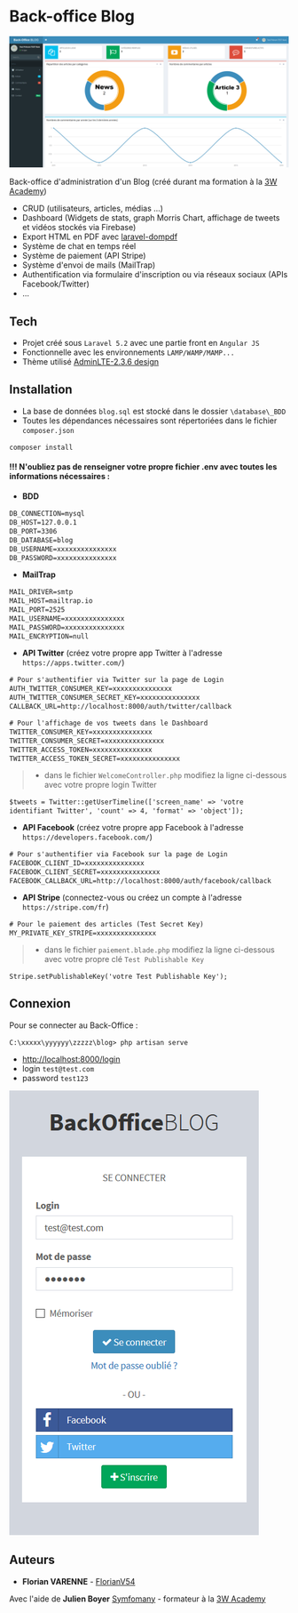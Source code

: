 # Back-office Blog

![Dashboard](/public/images/dashboard.png)

Back-office d'administration d'un Blog (créé durant ma formation à la [3W Academy](https://3wa.fr/))

- CRUD (utilisateurs, articles, médias ...)
- Dashboard (Widgets de stats, graph Morris Chart, affichage de tweets et vidéos stockés via Firebase)
- Export HTML en PDF avec [laravel-dompdf](https://github.com/barryvdh/laravel-dompdf)
- Système de chat en temps réel
- Système de paiement (API Stripe)
- Système d'envoi de mails (MailTrap)
- Authentification via formulaire d'inscription ou via réseaux sociaux (APIs Facebook/Twitter)
- ...

## Tech
- Projet créé sous `Laravel 5.2` avec une partie front en `Angular JS`
- Fonctionnelle avec les environnements `LAMP/WAMP/MAMP...`
- Thème utilisé [AdminLTE-2.3.6 design](https://almsaeedstudio.com/preview)

## Installation
- La base de données `blog.sql` est stocké dans le dossier `\database\_BDD`
- Toutes les dépendances nécessaires sont répertoriées dans le fichier `composer.json`
```
composer install
```
#### !!! N'oubliez pas de renseigner votre propre fichier .env avec toutes les informations nécessaires :
- **BDD**
```
DB_CONNECTION=mysql
DB_HOST=127.0.0.1
DB_PORT=3306
DB_DATABASE=blog
DB_USERNAME=xxxxxxxxxxxxxxx
DB_PASSWORD=xxxxxxxxxxxxxxx
```

- **MailTrap**
```
MAIL_DRIVER=smtp
MAIL_HOST=mailtrap.io
MAIL_PORT=2525
MAIL_USERNAME=xxxxxxxxxxxxxxx
MAIL_PASSWORD=xxxxxxxxxxxxxxx
MAIL_ENCRYPTION=null
```

- **API Twitter**
(créez votre propre app Twitter à l'adresse `https://apps.twitter.com/`)
```
# Pour s'authentifier via Twitter sur la page de Login
AUTH_TWITTER_CONSUMER_KEY=xxxxxxxxxxxxxxx
AUTH_TWITTER_CONSUMER_SECRET_KEY=xxxxxxxxxxxxxxx
CALLBACK_URL=http://localhost:8000/auth/twitter/callback
```
```
# Pour l'affichage de vos tweets dans le Dashboard
TWITTER_CONSUMER_KEY=xxxxxxxxxxxxxxx
TWITTER_CONSUMER_SECRET=xxxxxxxxxxxxxxx
TWITTER_ACCESS_TOKEN=xxxxxxxxxxxxxxx
TWITTER_ACCESS_TOKEN_SECRET=xxxxxxxxxxxxxxx
```
>- dans le fichier `WelcomeController.php` modifiez la ligne ci-dessous avec votre propre login Twitter
```
$tweets = Twitter::getUserTimeline(['screen_name' => 'votre identifiant Twitter', 'count' => 4, 'format' => 'object']);
```

- **API Facebook** 
(créez votre propre app Facebook à l'adresse `https://developers.facebook.com/`)
```
# Pour s'authentifier via Facebook sur la page de Login
FACEBOOK_CLIENT_ID=xxxxxxxxxxxxxxx
FACEBOOK_CLIENT_SECRET=xxxxxxxxxxxxxxx
FACEBOOK_CALLBACK_URL=http://localhost:8000/auth/facebook/callback
```

- **API Stripe**
(connectez-vous ou créez un compte à l'adresse `https://stripe.com/fr`)
```
# Pour le paiement des articles (Test Secret Key)
MY_PRIVATE_KEY_STRIPE=xxxxxxxxxxxxxxx
```
> - dans le fichier `paiement.blade.php` modifiez la ligne ci-dessous avec votre propre clé  `Test Publishable Key`
```
Stripe.setPublishableKey('votre Test Publishable Key');
```

## Connexion
Pour se connecter au Back-Office :
```
C:\xxxxx\yyyyyy\zzzzz\blog> php artisan serve
```
- [http://localhost:8000/login](http://localhost:8000/login)
- login `test@test.com`
- password `test123`

![Login](/public/images/login.png)

## Auteurs
* **Florian VARENNE** - [FlorianV54](https://github.com/FlorianV54)

Avec l'aide de **Julien Boyer** [Symfomany](https://github.com/Symfomany) - formateur à la [3W Academy](https://3wa.fr/)
